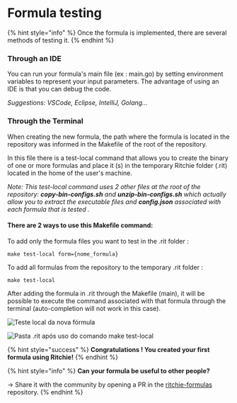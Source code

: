 # Formula testing

{% hint style="info" %}
Once the formula is implemented, there are several methods of testing it.
{% endhint %}

### Through an IDE 

You can run your formula's main file \(ex : main.go\) by setting environment variables to represent your input parameters. The advantage of using an IDE is that you can debug the code.

_Suggestions: VSCode, Eclipse, IntelliJ, Golang..._

### Through the Terminal

When creating the new formula, the path where the formula is located in the repository was informed in the Makefile of the root of the repository.

In this file there is a test-local command that allows you to create the binary of one or more formulas and place it \(s\) in the temporary Ritchie folder \(.rit\) located in the home of the user's machine.

_Note: This test-local command uses 2 other files at the root of the repository: **copy-bin-configs.sh** and **unzip-bin-configs.sh** which actually allow you to extract the executable files and **config.json** associated with each formula that is tested ._

#### There are 2 ways to use this Makefile command:

To add only the formula files you want to test in the .rit folder :

```text
make test-local form={nome_formula} 
```

To add all formulas from the repository to the temporary .rit folder :

```text
make test-local
```

After adding the formula in .rit through the Makefile \(main\), it will be possible to execute the command associated with that formula through the terminal \(auto-completion will not work in this case\).

![Teste local da nova f&#xF3;rmula](https://lh3.googleusercontent.com/mdCy9EEHMClzyFaEQpmPukVSAm1ZjdkSywrafOMhNfbrZy1kEpOinkZBvnhfv9tfn0y-e4BLysKh6ZMLClnDI2CbfPfD5qMIlPQ5_KNvEfKm3hqgdXTKiAPXDqVXCgXR4s0tmWjy)

![Pasta .rit ap&#xF3;s uso do comando make test-local](https://lh6.googleusercontent.com/UlEmXyQVdvXksKE-llsWh5mv2Oe2VYwdTe4psQBp8-5_NfAd3loorzlYpRE8NsoEE-UBYcy68WdZSZEoedtuJ01zkBdEBxvdL7s6irgffMAZZV2k8N2Tu5xt30giG7-mzIVoh6pn)

{% hint style="success" %}
**Congratulations ! You created your first formula using Ritchie!**
{% endhint %}

{% hint style="info" %}
**Can your formula be useful to other people?**

→ Share it with the community by opening a PR in the [ritchie-formulas](https://github.com/ZupIT/ritchie-formulas) repository.
{% endhint %}

